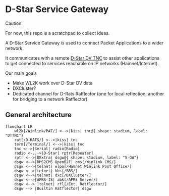 # D-Star Service Gateway

> [!CAUTION]
> For now, this repo is a scratchpad to collect ideas.

A D-Star Service Gateway is used to connect Packet Applications to a wider network.

It communicates with a remote [D-Star DV TNC](https://github.com/dscp46/dttnc/) to assist other applications to get connected to services reachable on IP networks (Hamnet/Internet).

Our main goals
  * Make WL2K work over D-Star DV data
  * DXCluster?
  * Dedicated channel for D-Rats Ratflector (one for local reflection, another for bridging to a network Ratflector)

## General architecture

```mermaid
flowchart LR
    wl2k[/Winlink/PAT/] <-->|kiss| tnc@{ shape: stadium, label: "DTTNC"}
    rat[/D-RATS/] <-->|kiss| tnc
    term[/Terminal/] <-->|kiss| tnc
    tnc <-->|Serial| radio[Radio]
    radio <-..->|D-Star| rptr[Repeater]
    rptr <-->|DExtra| dsgw@{ shape: stadium, label: "S-GW"}
    dsgw <-->|RMS2CMS OpenB2F| cms[/Winlink CMS/]
    dsgw <-->|telnet| wlpo[/Hamnet Winlink Post Office/]
    dsgw <-->|telnet| bbs[/BBS/]
    dsgw <-->|telnet| dxc[/DXCluster/]
    dsgw <-->|APRS-IS| abk[/APRS Server/]
    dsgw <--> |telnet| rfl[/Ext. Ratflector/]
    dsgw --> |Builtin Ratflector| dsgw
```
